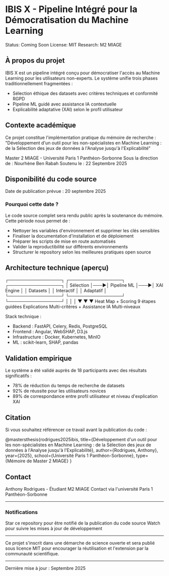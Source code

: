 # IBIS X - Pipeline Intégré pour la Démocratisation du Machine Learning

Status: Coming Soon
License: MIT
Research: M2 MIAGE

## À propos du projet

IBIS X est un pipeline intégré conçu pour démocratiser l'accès au Machine Learning pour les utilisateurs non-experts. Le système unifie trois phases traditionnellement fragmentées :

- Sélection éthique des datasets avec critères techniques et conformité RGPD
- Pipeline ML guidé avec assistance IA contextuelle
- Explicabilité adaptative (XAI) selon le profil utilisateur

## Contexte académique

Ce projet constitue l'implémentation pratique du mémoire de recherche :
"Développement d'un outil pour les non-spécialistes en Machine Learning : de la Sélection des jeux de données à l'Analyse jusqu'à l'Explicabilité"

Master 2 MIAGE - Université Paris 1 Panthéon-Sorbonne
Sous la direction de : Nourhène Ben Rabah
Soutenu le : 22 Septembre 2025

## Disponibilité du code source

Date de publication prévue : 20 septembre 2025

### Pourquoi cette date ?

Le code source complet sera rendu public après la soutenance du mémoire. Cette période nous permet de :

- Nettoyer les variables d'environnement et supprimer les clés sensibles
- Finaliser la documentation d'installation et de déploiement
- Préparer les scripts de mise en route automatisés
- Valider la reproductibilité sur différents environnements
- Structurer le repository selon les meilleures pratiques open source

## Architecture technique (aperçu)

┌─────────────────┐    ┌─────────────────┐    ┌─────────────────┐
│   Sélection     │───▶│   Pipeline ML   │───▶│   XAI Engine    │
│   Datasets      │    │   Interactif    │    │   Adaptatif     │
└─────────────────┘    └─────────────────┘    └─────────────────┘
         │                       │                       │
         ▼                       ▼                       ▼
   Heat Map + Scoring      9 étapes guidées      Explications
   Multi-critères         + Assistance IA        Multi-niveaux

Stack technique :
- Backend : FastAPI, Celery, Redis, PostgreSQL
- Frontend : Angular, WebSHAP, D3.js
- Infrastructure : Docker, Kubernetes, MinIO
- ML : scikit-learn, SHAP, pandas

## Validation empirique

Le système a été validé auprès de 18 participants avec des résultats significatifs :
- 78% de réduction du temps de recherche de datasets
- 92% de réussite pour les utilisateurs novices
- 89% de correspondance entre profil utilisateur et niveau d'explication XAI

## Citation

Si vous souhaitez référencer ce travail avant la publication du code :

@mastersthesis{rodrigues2025ibis,
  title={Développement d'un outil pour les non-spécialistes en Machine Learning : de la Sélection des jeux de données à l'Analyse jusqu'à l'Explicabilité},
  author={Rodrigues, Anthony},
  year={2025},
  school={Université Paris 1 Panthéon-Sorbonne},
  type={Mémoire de Master 2 MIAGE}
}

## Contact

Anthony Rodrigues - Étudiant M2 MIAGE
Contact via l'université Paris 1 Panthéon-Sorbonne

---

### Notifications

Star ce repository pour être notifié de la publication du code source
Watch pour suivre les mises à jour de développement

---

Ce projet s'inscrit dans une démarche de science ouverte et sera publié sous licence MIT pour encourager la réutilisation et l'extension par la communauté scientifique.

---

Dernière mise à jour : Septembre 2025